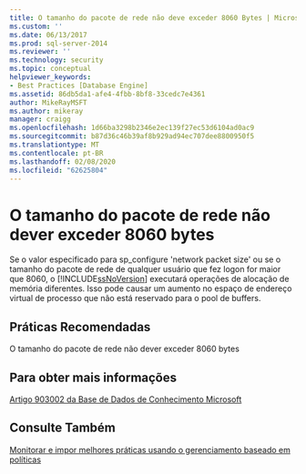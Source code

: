 ```yaml
---
title: O tamanho do pacote de rede não deve exceder 8060 Bytes | Microsoft Docs
ms.custom: ''
ms.date: 06/13/2017
ms.prod: sql-server-2014
ms.reviewer: ''
ms.technology: security
ms.topic: conceptual
helpviewer_keywords:
- Best Practices [Database Engine]
ms.assetid: 86db5da1-afe4-4fbb-8bf8-33cedc7e4361
author: MikeRayMSFT
ms.author: mikeray
manager: craigg
ms.openlocfilehash: 1d66ba3298b2346e2ec139f27ec53d6104ad0ac9
ms.sourcegitcommit: b87d36c46b39af8b929ad94ec707dee8800950f5
ms.translationtype: MT
ms.contentlocale: pt-BR
ms.lasthandoff: 02/08/2020
ms.locfileid: "62625804"
---
```

# <a name="network-packet-size-should-not-exceed-8060-bytes"></a>O tamanho do pacote de rede não dever exceder 8060 bytes
  Se o valor especificado para sp_configure 'network packet size' ou se o tamanho do pacote de rede de qualquer usuário que fez logon for maior que 8060, o [!INCLUDE[ssNoVersion](../../includes/ssnoversion-md.md)] executará operações de alocação de memória diferentes. Isso pode causar um aumento no espaço de endereço virtual de processo que não está reservado para o pool de buffers.  
  
## <a name="best-practices-recommendations"></a>Práticas Recomendadas  
 O tamanho do pacote de rede não dever exceder 8060 bytes  
  
## <a name="for-more-information"></a>Para obter mais informações  
 [Artigo 903002 da Base de Dados de Conhecimento Microsoft](https://go.microsoft.com/fwlink/?linkid=117749)  
  
## <a name="see-also"></a>Consulte Também  
 [Monitorar e impor melhores práticas usando o gerenciamento baseado em políticas](monitor-and-enforce-best-practices-by-using-policy-based-management.md)  
  
  
